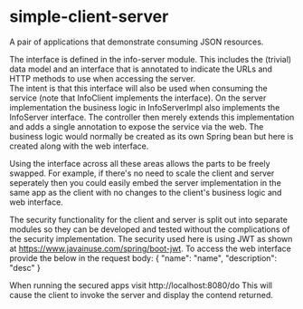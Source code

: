 # simple-client-server
A pair of applications that demonstrate consuming JSON resources.

The interface is defined in the info-server module.  This includes the (trivial) data model and an 
interface that is annotated to indicate the URLs and HTTP methods to use when accessing the server.  
The intent is that this interface will also be used when consuming the service (note that InfoClient 
implements the interface).  On the server implementation the business logic in InfoServerImpl also 
implements the InfoServer interface.  The controller then merely extends this implementation and adds 
a single annotation to expose the service via the web.  The business logic would normally be created 
as its own Spring bean but here is created along with the web interface.

Using the interface across all these areas allows the parts to be freely swapped.  For example, if 
there's no need to scale the client and server seperately then you could easily embed the server 
implementation in the same app as the client with no changes to the client's business logic and web 
interface.

The security functionality for the client and server is split out into separate modules so they can 
be developed and tested without the complications of the security implementation.  The security used 
here is using JWT as shown at https://www.javainuse.com/spring/boot-jwt.  To access the web interface
provide the below in the request body:
{
    "name": "name",
    "description": "desc"
}

When running the secured apps visit http://localhost:8080/do  This will cause the client to invoke the server and display the contend returned.
